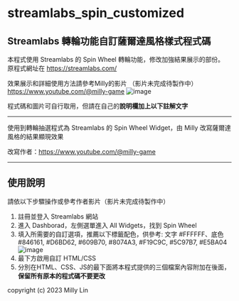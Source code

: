 # streamlabs_spin_customized
## Streamlabs 轉輪功能自訂薩爾達風格樣式程式碼

本程式使用 Streamlabs 的 Spin Wheel 轉輪功能，修改加強結果展示的部份。
原程式網址在
https://streamlabs.com/

效果展示和詳細使用方法請參考Milly的影片
（影片未完成待製作中）
https://www.youtube.com/@milly-game
![image](https://cdn.discordapp.com/attachments/1036159944652763237/1135881292198715482/image.png)


程式碼和圖片可自行取用，但請在自己的**說明欄加上以下註解文字**

---

使用到轉輪抽選程式為 Streamlabs 的 Spin Wheel Widget，由 Milly 改寫薩爾達風格的結果顯現效果

改寫作者：https://www.youtube.com/@milly-game


---

## 使用說明

請依以下步驟操作或參考作者影片（影片未完成待製作中）


1. 註冊並登入 Streamlabs 網站
2. 進入 Dashborad，左側選單進入 All Widgets，找到 Spin Wheel
3. 填入所需要的自訂選項，推薦以下標籤配色，供參考:
   文字 #FFFFFF、底色 #846161, #D6BD62, #609B70, #8074A3, #F19C9C, #5C97B7, #E5BA04 
   ![image](https://cdn.discordapp.com/attachments/1036159944652763237/1135880682279813260/image.png)
5. 最下方啟用自訂 HTML/CSS
6. 分別在HTML、CSS、JS的最下面將本程式提供的三個檔案內容附加在後面，**保留所有原本的程式碼不要更改**



copyright (c) 2023 Milly Lin

